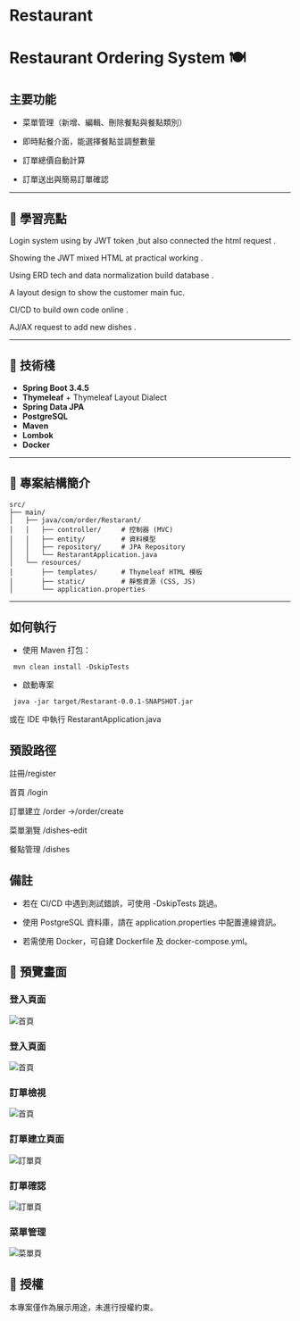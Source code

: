 # Restaurant



# Restaurant Ordering System 🍽️

## 主要功能

- 菜單管理（新增、編輯、刪除餐點與餐點類別）


- 即時點餐介面，能選擇餐點並調整數量


- 訂單總價自動計算


- 訂單送出與簡易訂單確認



---

## 📖 學習亮點
Login system using by JWT token ,but also connected the html request . 

Showing the JWT mixed HTML at practical working .

Using ERD tech and data normalization build database .

A layout design  to show the customer main fuc.

CI/CD to build own code online .

AJ/AX request to add new dishes .

---

## 🔧 技術棧

- **Spring Boot 3.4.5**
- **Thymeleaf** + Thymeleaf Layout Dialect
- **Spring Data JPA**
- **PostgreSQL**
- **Maven**
- **Lombok**
- **Docker** 

---

## 📁 專案結構簡介

```
src/
├── main/
│   ├── java/com/order/Restarant/
│   │   ├── controller/     # 控制器 (MVC)
│   │   ├── entity/         # 資料模型
│   │   ├── repository/     # JPA Repository
│   │   └── RestarantApplication.java
│   └── resources/
│       ├── templates/      # Thymeleaf HTML 模板
│       ├── static/         # 靜態資源 (CSS, JS)
│       └── application.properties
```
---

## 如何執行
- 使用 Maven 打包：

``` mvn clean install -DskipTests```

- 啟動專案

``` java -jar target/Restarant-0.0.1-SNAPSHOT.jar```

或在 IDE 中執行 RestarantApplication.java

##  預設路徑
註冊/register

首頁	/login

訂單建立	/order ->/order/create

菜單瀏覽	/dishes-edit

餐點管理	/dishes

##  備註
- 若在 CI/CD 中遇到測試錯誤，可使用 -DskipTests 跳過。

- 使用 PostgreSQL 資料庫，請在 application.properties 中配置連線資訊。

- 若需使用 Docker，可自建 Dockerfile 及 docker-compose.yml。

## 📸 預覽畫面 

### 登入頁面

![首頁](screenshots/register.png)


### 登入頁面

![首頁](screenshots/login.png)

### 訂單檢視

![首頁](screenshots/orders.png)

### 訂單建立頁面
![訂單頁](screenshots/neworders.png)

### 訂單確認 
![訂單頁](screenshots/dialogs.png)
### 菜單管理
![菜單頁](screenshots/editdish.png)


## 📜 授權
本專案僅作為展示用途，未進行授權約束。